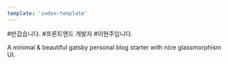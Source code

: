 ```yaml
---
template: 'index-template'
---
```


#반갑습니다. 
#프론트엔드 개발자 
#이현주입니다.

A minimal & beautiful gatsby personal blog starter with nice glassmorphism UI.
